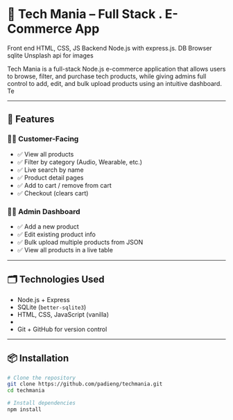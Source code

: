 # 🛒 Tech Mania – Full Stack . E-Commerce App 
Front end HTML, CSS, JS Backend Node.js with express.js. DB Browser sqlite
Unsplash api for images

Tech Mania is a full-stack Node.js e-commerce application that allows users to browse, filter, and purchase tech products, while giving admins full control to add, edit, and bulk upload products using an intuitive dashboard.
Te

---

## 🚀 Features

### 🧑‍💻 Customer-Facing
- ✅ View all products
- ✅ Filter by category (Audio, Wearable, etc.)
- ✅ Live search by name
- ✅ Product detail pages
- ✅ Add to cart / remove from cart
- ✅ Checkout (clears cart)

### 👨‍💼 Admin Dashboard
- ✅ Add a new product
- ✅ Edit existing product info
- ✅ Bulk upload multiple products from JSON
- ✅ View all products in a live table

---

## 🗂 Technologies Used

- Node.js + Express
- SQLite (`better-sqlite3`)
- HTML, CSS, JavaScript (vanilla)
- 
- Git + GitHub for version control

---

## 📦 Installation

```bash
# Clone the repository
git clone https://github.com/padieng/techmania.git
cd techmania

# Install dependencies
npm install
